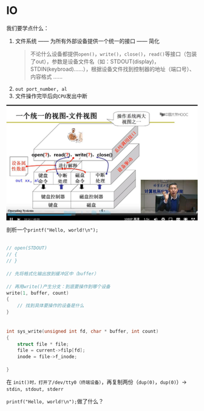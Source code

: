 # IO

我们要学点什么：

1. 文件系统 —— 为所有外部设备提供一个统一的接口 —— 简化
    > 不论什么设备都提供`open()`，`write()`，`close()`，`read()`等接口（包装了out），参数是设备文件名（如：STDOUT(display)，STDIN(keybroad)……），根据设备文件找到控制器的地址（端口号）、内容格式 ……
2. `out port_number, al`
3. 文件操作完毕后向`CPU`发出中断


<img src="img/fs.jpg"  align=center style="zoom:100%;" />


剖析一个`printf("Hello, world!\n");`

```c

// open(STDOUT)
// {
// }

// 先将格式化输出放到缓冲区中（buffer）

// 再用write()产生分支：到底要操作到哪个设备
write(1, buffer, count)
{
    // 找到具体要操作的设备是什么
}


int sys_write(unsigned int fd, char * buffer, int count)
{
    struct file * file;
    file = current->filp[fd];
    inode = file->f_inode;

}
```

在 `init()时，打开了/dev/tty0（终端设备）`，再复制两份（`dup(0)`，`dup(0)`）-> `stdin, stdout, stderr`


`printf("Hello, world!\n");`做了什么？



